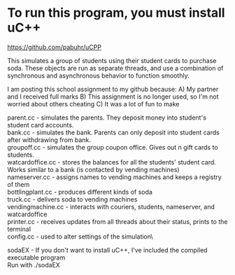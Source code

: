 # To run this program, you must install uC++
https://github.com/pabuhr/uCPP

This simulates a group of students using their student cards to purchase soda.
These objects are run as separate threads, and use a combination of synchronous and asynchronous behavior to function smoothly.

I am posting this school assignment to my github because:
A) My partner and I received full marks
B) This assignment is no longer used, so I'm not worried about others cheating
C) It was a lot of fun to make

parent.cc - simulates the parents. They deposit money into student's student card accounts.\
bank.cc - simulates the bank. Parents can only deposit into student cards after withdrawing from bank.\
groupoff.cc - simulates the group coupon office. Gives out n gift cards to students.\
watcardoffice.cc - stores the balances for all the students' student card. Works similar to a bank (is contacted by vending machines)\
nameserver.cc - assigns names to vending machines and keeps a registry of them\
bottlingplant.cc - produces different kinds of soda\
truck.cc - delivers soda to vending machines\
vendingmachine.cc - interacts with couriers, students, nameserver, and watcardoffice\
printer.cc - receives updates from all threads about their status, prints to the terminal\
config.cc - used to alter settings of the simulation\

sodaEX - If you don't want to install uC++, I've included the compiled executable program\
Run with ./sodaEX
